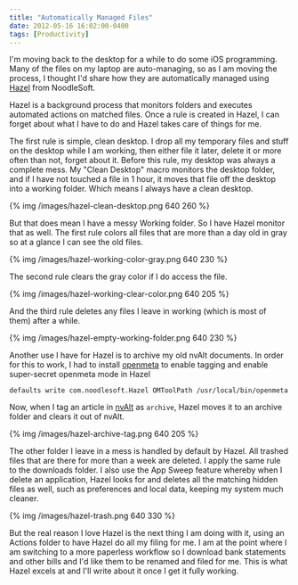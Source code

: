 ```yaml
---
title: "Automatically Managed Files"
date: 2012-05-16 16:02:00-0400
tags: [Productivity]
---
```


I'm moving back to the desktop for a while to do some iOS programming. Many of the files on my laptop are auto-managing, so as I am moving the process, I thought I'd share how they are automatically managed using [Hazel](http://www.noodlesoft.com/hazel.php) from NoodleSoft.

Hazel is a background process that monitors folders and executes automated actions on matched files. Once a rule is created in Hazel, I can forget about what I have to do and Hazel takes care of things for me.

The first rule is simple, clean desktop. I drop all my temporary files and stuff on the desktop while I am working, then either file it later, delete it or more often than not, forget about it. Before this rule, my desktop was always a complete mess. My "Clean Desktop" macro monitors the desktop folder, and if I have not touched a file in 1 hour, it moves that file off the desktop into a working folder. Which means I always have a clean desktop.

{% img /images/hazel-clean-desktop.png 640 260 %}

But that does mean I have a messy Working folder. So I have Hazel monitor that as well. The first rule colors all files that are more than a day old in gray so at a glance I can see the old files.

{% img /images/hazel-working-color-gray.png 640 230 %}

The second rule clears the gray color if I do access the file.

{% img /images/hazel-working-clear-color.png 640 205 %}

And the third rule deletes any files I leave in working (which is most of them) after a while.

{% img /images/hazel-empty-working-folder.png 640 230 %}

Another use I have for Hazel is to archive my old nvAlt documents. In order for this to work, I had to install [openmeta](http://code.google.com/p/openmeta/) to enable tagging and enable super-secret openmeta mode in Hazel

```
defaults write com.noodlesoft.Hazel OMToolPath /usr/local/bin/openmeta
```

Now, when I tag an article in [nvAlt](http://brettterpstra.com/project/nvalt/) as `archive`, Hazel moves it to an archive folder and clears it out of nvAlt.

{% img /images/hazel-archive-tag.png 640 205 %}

The other folder I leave in a mess is handled by default by Hazel. All trashed files that are there for more than a week are deleted. I apply the same rule to the downloads folder. I also use the App Sweep feature whereby when I delete an application, Hazel looks for and deletes all the matching hidden files as well, such as preferences and local data, keeping my system much cleaner.

{% img /images/hazel-trash.png 640 330 %}

But the real reason I love Hazel is the next thing I am doing with it, using an Actions folder to have Hazel do all my filing for me. I am at the point where I am switching to a more paperless workflow so I download bank statements and other bills and I'd like them to be renamed and filed for me. This is what Hazel excels at and I'll write about it once I get it fully working.

